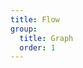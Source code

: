 ```yaml
---
title: Flow
group:
  title: Graph
  order: 1
---
```


<code src="../../../examples/graph/flow" compact background="#f6f7f9" />
